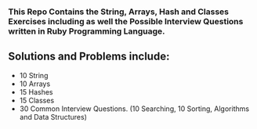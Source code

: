 ### This Repo Contains the String, Arrays, Hash and Classes Exercises including as well the Possible Interview Questions written in Ruby Programming Language. 


## Solutions and Problems include: 
- 10 String 
- 10 Arrays
- 15 Hashes 
- 15 Classes
- 30 Common Interview Questions. (10 Searching, 10 Sorting, Algorithms and Data Structures)